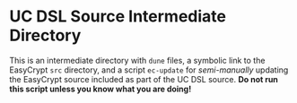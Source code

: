 UC DSL Source Intermediate Directory
================================================================================

This is an intermediate directory with `dune` files, a symbolic link
to the EasyCrypt `src` directory, and a script `ec-update` for
<em>semi-manually</em> updating the EasyCrypt source included as part
of the UC DSL source. <strong>Do not run this script unless you know
what you are doing!</strog>
